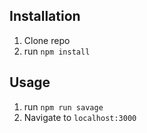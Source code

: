 


## Installation

1. Clone repo
2. run `npm install`

## Usage

1. run `npm run savage`
2. Navigate to `localhost:3000`

